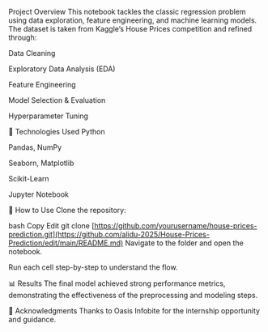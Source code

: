 Project Overview
This notebook tackles the classic regression problem using data exploration, feature engineering, and machine learning models. The dataset is taken from Kaggle’s House Prices competition and refined through:

Data Cleaning

Exploratory Data Analysis (EDA)

Feature Engineering

Model Selection & Evaluation

Hyperparameter Tuning

🧠 Technologies Used
Python

Pandas, NumPy

Seaborn, Matplotlib

Scikit-Learn

Jupyter Notebook

🚀 How to Use
Clone the repository:

bash
Copy
Edit
git clone [https://github.com/yourusername/house-prices-prediction.git](https://github.com/alidu-2025/House-Prices-Prediction/edit/main/README.md)
Navigate to the folder and open the notebook.

Run each cell step-by-step to understand the flow.

📊 Results
The final model achieved strong performance metrics, demonstrating the effectiveness of the preprocessing and modeling steps.

📎 Acknowledgments
Thanks to Oasis Infobite for the internship opportunity and guidance.

